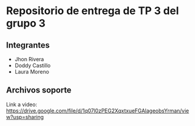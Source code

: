 # Repositorio de entrega de TP 3 del grupo 3

## Integrantes

- Jhon Rivera
- Doddy Castillo
- Laura Moreno

## Archivos soporte

Link a video: https://drive.google.com/file/d/1q07l0zPEG2XqxtxueFGAlageobsYrman/view?usp=sharing
